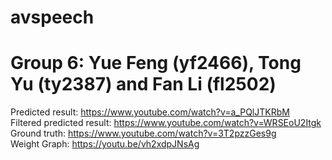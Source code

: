 # avspeech
# Group 6: Yue Feng (yf2466), Tong Yu (ty2387) and Fan Li (fl2502)
Predicted result: https://www.youtube.com/watch?v=a_PQlJTKRbM \
Filtered predicted result: https://www.youtube.com/watch?v=WRSEoU2Itgk \
Ground truth: https://www.youtube.com/watch?v=3T2pzzGes9g \
Weight Graph: https://youtu.be/vh2xdpJNsAg
